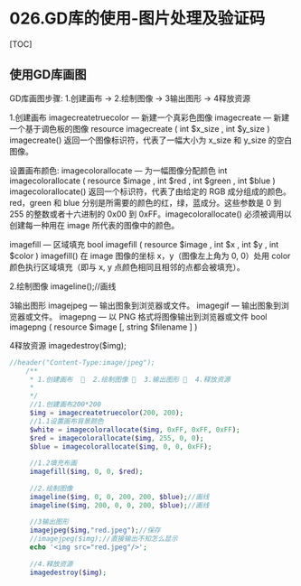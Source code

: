 # 026.GD库的使用-图片处理及验证码
[TOC]

## 使用GD库画图
GD库画图步骤:
1.创建画布  ->  2.绘制图像 ->  3输出图形 ->  4释放资源

1.创建画布
imagecreatetruecolor — 新建一个真彩色图像
imagecreate — 新建一个基于调色板的图像
resource imagecreate ( int $x_size , int $y_size )
imagecreate() 返回一个图像标识符，代表了一幅大小为 x_size 和 y_size 的空白图像。

设置画布颜色:
	imagecolorallocate — 为一幅图像分配颜色
	int imagecolorallocate ( resource $image , int $red , int $green , int $blue )
imagecolorallocate() 返回一个标识符，代表了由给定的 RGB 成分组成的颜色。red，green 和 blue 分别是所需要的颜色的红，绿，蓝成分。这些参数是 0 到 255 的整数或者十六进制的 0x00 到 0xFF。imagecolorallocate() 必须被调用以创建每一种用在 image 所代表的图像中的颜色。

imagefill — 区域填充
bool imagefill ( resource $image , int $x , int $y , int $color )
imagefill() 在 image 图像的坐标 x，y（图像左上角为 0, 0）处用 color 颜色执行区域填充（即与 x, y 点颜色相同且相邻的点都会被填充）。

2.绘制图像
	imageline();//画线


3输出图形
	imagejpeg — 输出图象到浏览器或文件。
	imagegif — 输出图象到浏览器或文件。
	imagepng — 以 PNG 格式将图像输出到浏览器或文件
	bool imagepng ( resource $image [, string $filename ] )

4释放资源
imagedestroy($img);
```php
//header("Content-Type:image/jpeg");
	/**
	 * 1.创建画布    2.绘制图像   3.输出图形   4.释放资源
	 * 
	 */
	 //1.创建画布200*200
	 $img = imagecreatetruecolor(200, 200);
	 //1.1设置画布背景颜色
	 $white = imagecolorallocate($img, 0xFF, 0xFF, 0xFF);
	 $red = imagecolorallocate($img, 255, 0, 0);
	 $blue = imagecolorallocate($img, 0, 0, 0xFF);
	 
	 //1.2填充布画
	 imagefill($img, 0, 0, $red);
	 
	 //2.绘制图像
	 imageline($img, 0, 0, 200, 200, $blue);//画线
	 imageline($img, 200, 0, 0, 200, $blue);//画线
	 
	 //3输出图形
	 imagejpeg($img,"red.jpeg");//保存
	 //imagejpeg($img);//直接输出不知怎么显示
	 echo '<img src="red.jpeg"/>';
	 
	 //4.释放资源
	 imagedestroy($img);

```
